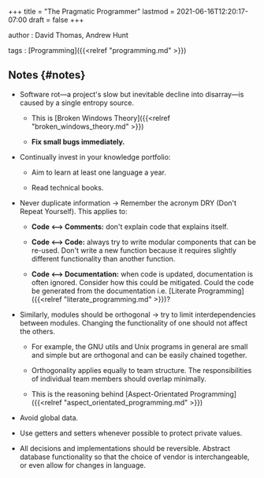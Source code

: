 +++
title = "The Pragmatic Programmer"
lastmod = 2021-06-16T12:20:17-07:00
draft = false
+++

author
: David Thomas, Andrew Hunt

tags
: [Programming]({{<relref "programming.md" >}})


## Notes {#notes}

-   Software rot—a project's slow but inevitable decline into disarray—is caused by a single entropy source.
    -   This is [Broken Windows Theory]({{<relref "broken_windows_theory.md" >}})

    -   **Fix small bugs immediately.**

-   Continually invest in your knowledge portfolio:
    -   Aim to learn at least one language a year.

    -   Read technical books.

-   Never duplicate information -> Remember the acronym DRY (Don't Repeat Yourself). This applies to:
    -   **Code <–> Comments:** don't explain code that explains itself.

    -   **Code <–> Code:** always try to write modular components that can be re-used. Don't write a new function because it requires slightly different functionality than another function.

    -   **Code <–> Documentation:** when code is updated, documentation is often ignored. Consider how this could be mitigated. Could the code be generated from the documentation i.e. [Literate Programming]({{<relref "literate_programming.md" >}})?

-   Similarly, modules should be orthogonal -> try to limit interdependencies between modules. Changing the functionality of one should not affect the others.
    -   For example, the GNU utils and Unix programs in general are small and simple but are orthogonal and can be easily chained together.

    -   Orthogonality applies equally to team structure. The responsibilities of individual team members should overlap minimally.

    -   This is the reasoning behind [Aspect-Orientated Programming]({{<relref "aspect_orientated_programming.md" >}})

-   Avoid global data.

-   Use getters and setters whenever possible to protect private values.

-   All decisions and implementations should be reversible. Abstract database functionality so that the choice of vendor is interchangeable, or even allow for changes in language.